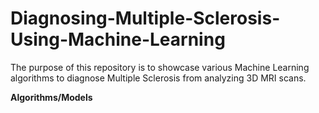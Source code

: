 # Diagnosing-Multiple-Sclerosis-Using-Machine-Learning

The purpose of this repository is to showcase various Machine Learning algorithms to diagnose Multiple Sclerosis from analyzing 3D MRI scans.

**Algorithms/Models**
